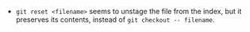 * `git reset <filename>` seems to unstage the file from the index, but it preserves its contents, instead of `git checkout -- filename`.
